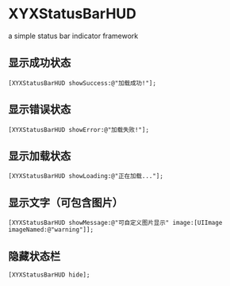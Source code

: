 # XYXStatusBarHUD
a simple status bar indicator framework

## 显示成功状态
```objc
[XYXStatusBarHUD showSuccess:@"加载成功!"];
```

## 显示错误状态
```objc
[XYXStatusBarHUD showError:@"加载失败!"];
```

## 显示加载状态
```objc
[XYXStatusBarHUD showLoading:@"正在加载..."];
```

## 显示文字（可包含图片）
```objc
[XYXStatusBarHUD showMessage:@"可自定义图片显示" image:[UIImage imageNamed:@"warning"]];
```

## 隐藏状态栏
```objc
[XYXStatusBarHUD hide];
```

